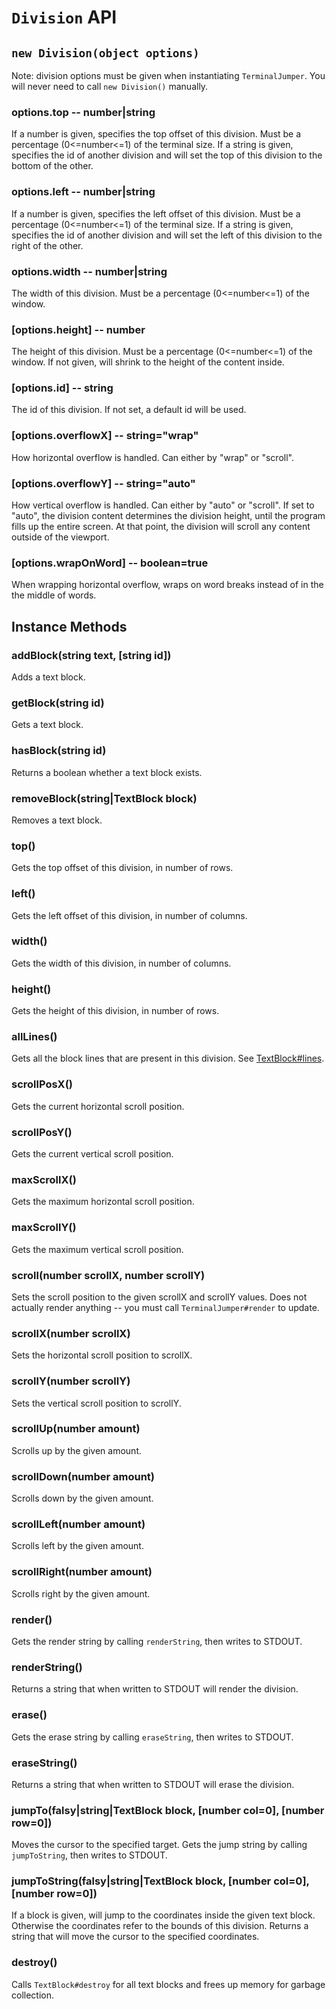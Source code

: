 # `Division` API

## `new Division(object options)`
Note: division options must be given when instantiating `TerminalJumper`. You will never need to call `new Division()` manually.

### options.top -- number|string
If a number is given, specifies the top offset of this division. Must be a percentage (0<=number<=1) of the terminal size. If a string is given, specifies the id of another division and will set the top of this division to the bottom of the other.

### options.left -- number|string
If a number is given, specifies the left offset of this division. Must be a percentage (0<=number<=1) of the terminal size. If a string is given, specifies the id of another division and will set the left of this division to the right of the other.

### options.width -- number|string
The width of this division. Must be a percentage (0<=number<=1) of the window.

### [options.height] -- number
The height of this division. Must be a percentage (0<=number<=1) of the window. If not given, will shrink to the height of the content inside.

### [options.id] -- string
The id of this division. If not set, a default id will be used.

### [options.overflowX] -- string="wrap"
How horizontal overflow is handled. Can either by "wrap" or "scroll".

### [options.overflowY] -- string="auto"
How vertical overflow is handled. Can either by "auto" or "scroll". If set to "auto", the division content determines the division height, until the program fills up the entire screen. At that point, the division will scroll any content outside of the viewport.

### [options.wrapOnWord] -- boolean=true
When wrapping horizontal overflow, wraps on word breaks instead of in the the middle of words.

## Instance Methods
### addBlock(string text, [string id])
Adds a text block.

### getBlock(string id)
Gets a text block.

### hasBlock(string id)
Returns a boolean whether a text block exists.

### removeBlock(string|TextBlock block)
Removes a text block.

### top()
Gets the top offset of this division, in number of rows.

### left()
Gets the left offset of this division, in number of columns.

### width()
Gets the width of this division, in number of columns.

### height()
Gets the height of this division, in number of rows.

### allLines()
Gets all the block lines that are present in this division. See [TextBlock#lines](./TextBlockAPI.md#lines).

### scrollPosX()
Gets the current horizontal scroll position.

### scrollPosY()
Gets the current vertical scroll position.

### maxScrollX()
Gets the maximum horizontal scroll position.

### maxScrollY()
Gets the maximum vertical scroll position.

### scroll(number scrollX, number scrollY)
Sets the scroll position to the given scrollX and scrollY values. Does not actually render anything -- you must call `TerminalJumper#render` to update.

### scrollX(number scrollX)
Sets the horizontal scroll position to scrollX.

### scrollY(number scrollY)
Sets the vertical scroll position to scrollY.

### scrollUp(number amount)
Scrolls up by the given amount.

### scrollDown(number amount)
Scrolls down by the given amount.

### scrollLeft(number amount)
Scrolls left by the given amount.

### scrollRight(number amount)
Scrolls right by the given amount.

### render()
Gets the render string by calling `renderString`, then writes to STDOUT.

### renderString()
Returns a string that when written to STDOUT will render the division.

### erase()
Gets the erase string by calling `eraseString`, then writes to STDOUT.

### eraseString()
Returns a string that when written to STDOUT will erase the division.

### jumpTo(falsy|string|TextBlock block, [number col=0], [number row=0])
Moves the cursor to the specified target. Gets the jump string by calling `jumpToString`, then writes to STDOUT.

### jumpToString(falsy|string|TextBlock block, [number col=0], [number row=0])
If a block is given, will jump to the coordinates inside the given text block. Otherwise the coordinates refer to the bounds of this division. Returns a string that will move the cursor to the specified coordinates.

### destroy()
Calls `TextBlock#destroy` for all text blocks and frees up memory for garbage collection.
